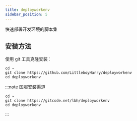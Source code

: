 ```yaml
---
title: deployworkenv
sidebar_position: 5
---
```


快速部署开发环境的脚本集

## 安装方法

使用 git 工具克隆安装：

```shell
cd ~
git clone https://github.com/LittleboyHarry/deployworkenv
cd deployworkenv
```

:::note 国服安装渠道

```shell
cd ~
git clone https://gitcode.net/lbh/deployworkenv
cd deployworkenv
```

:::
